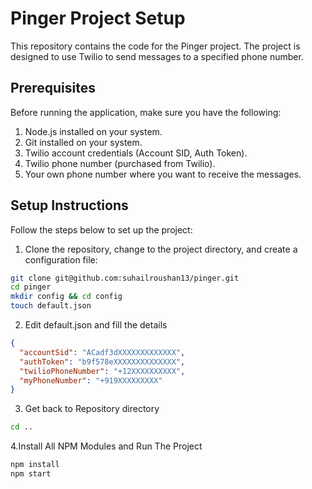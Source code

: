 # Pinger Project Setup

This repository contains the code for the Pinger project. The project is designed to use Twilio to send messages to a specified phone number.

## Prerequisites

Before running the application, make sure you have the following:

1. Node.js installed on your system.
2. Git installed on your system.
3. Twilio account credentials (Account SID, Auth Token).
4. Twilio phone number (purchased from Twilio).
5. Your own phone number where you want to receive the messages.

## Setup Instructions

Follow the steps below to set up the project:

1. Clone the repository, change to the project directory, and create a configuration file:
 ```bash
git clone git@github.com:suhailroushan13/pinger.git
cd pinger
mkdir config && cd config
touch default.json
```
2. Edit default.json and fill the details
```json
{
  "accountSid": "ACadf3dXXXXXXXXXXXXX",
  "authToken": "b9f578eXXXXXXXXXXXXXX",
  "twilioPhoneNumber": "+12XXXXXXXXXX",
  "myPhoneNumber": "+919XXXXXXXXX"
}
```
3. Get back to Repository directory 
```bash
cd ..

```

4.Install All NPM Modules and Run The Project
```bash
npm install
npm start

```

